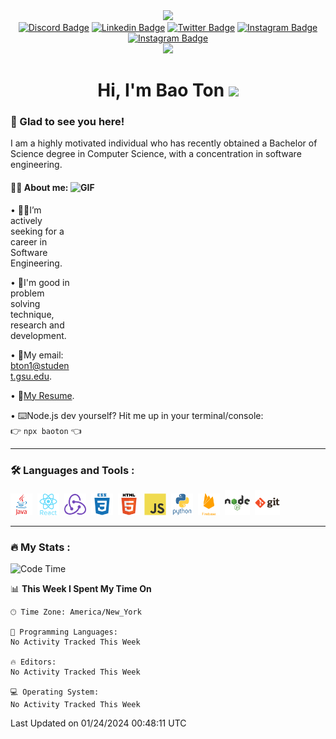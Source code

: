 <div id="header" align="center">
  <img src="https://media.giphy.com/media/fvx95jkua5th3YeThr/giphy.gif" width="150">
</div>
<div id="badges" align="center">
  <a href="https://discord.gg/YN8r4XHJ" rel="nofollow"><img src="https://img.shields.io/badge/Discord-7289DA?style=for-the-badge&logo=discord&logoColor=white"      alt="Discord Badge" width="69"/></a>
<a href="https://www.linkedin.com/in/bao-ton/" rel="nofollow"><img src="https://img.shields.io/badge/LinkedIn-0077B5?style=for-the-badge&logo=linkedin&logoColor=white" alt="Linkedin Badge" width="73"/></a>
<a href="https://twitter.com/GordonRamsey999" rel="nofollow"><img src="https://img.shields.io/badge/Twitter-1DA1F2?style=for-the-badge&logo=twitter&logoColor=white" alt="Twitter Badge" width="68"/></a>
<a href="https://www.instagram.com/steveton/" rel="nofollow"><img src="https://img.shields.io/badge/Instagram-E4405F?style=for-the-badge&logo=instagram&logoColor=white" alt="Instagram Badge" width="83"/></a>
<a href="https://www.facebook.com/StevenTon19/" rel="nofollow"><img 
src="https://img.shields.io/badge/Facebook-1877F2?style=for-the-badge&logo=facebook&logoColor=white" alt="Instagram Badge" width="75"/></a>
</div>
<div align="center">
  <img src="https://visitor-badge.glitch.me/badge?page_id=thienbao12a2.visitor-badge&left_color=red&right_color=green">
</div>
<div align="center">
  <h1>Hi, I'm Bao Ton <img src="https://media.giphy.com/media/hvRJCLFzcasrR4ia7z/giphy.gif" width="30"></h1>
</div>

### 🎉 Glad to see you here!    
I am a highly motivated individual who has recently obtained a Bachelor of Science degree in Computer Science, with a concentration in software engineering.
#### :man_technologist: About me:<a target="_blank" rel="noopener noreferrer" href="https://media.giphy.com/media/xBTSwCTFkgfcdTjHMz/giphy.gif"><img align="right" alt="GIF" src="https://media.giphy.com/media/xBTSwCTFkgfcdTjHMz/giphy.gif" width="408" height="318" style="max-width: 100%;"></a>

• 👨‍🏫I’m actively seeking for a career in Software Engineering.

• 💪I'm good in problem solving technique, research and development.

• 📧My email: bton1@student.gsu.edu.  

• 📜[My Resume](https://my-skipli-demo.s3.amazonaws.com/Bao+Ton-+Resume+PDF.pdf).  

• ⌨️Node.js dev yourself? Hit me up in your terminal/console:<br/>
    👉 ```npx baoton``` 👈

---

### :hammer_and_wrench: Languages and Tools :
<div>
  <img src="https://github.com/devicons/devicon/blob/master/icons/java/java-original-wordmark.svg" title="Java" alt="Java" width="35" height="35"/>&nbsp;
  <img src="https://github.com/devicons/devicon/blob/master/icons/react/react-original-wordmark.svg" title="React" alt="React" width="35" height="35"/>&nbsp;
  <img src="https://github.com/devicons/devicon/blob/master/icons/redux/redux-original.svg" title="Redux" alt="Redux " width="35" height="35"/>&nbsp;
  <img src="https://github.com/devicons/devicon/blob/master/icons/css3/css3-plain-wordmark.svg"  title="CSS3" alt="CSS" width="35" height="35"/>&nbsp;
  <img src="https://github.com/devicons/devicon/blob/master/icons/html5/html5-original-wordmark.svg" title="HTML5" alt="HTML" width="35" height="35"/>&nbsp;
  <img src="https://github.com/devicons/devicon/blob/master/icons/javascript/javascript-original.svg" title="JavaScript" alt="JavaScript" width="35" height="35"/>&nbsp;
  <img src="https://github.com/devicons/devicon/blob/master/icons/python/python-original-wordmark.svg" title="Python" alt="Python" width="35" height="35"/>&nbsp;
  <img src="https://github.com/devicons/devicon/blob/master/icons/firebase/firebase-plain-wordmark.svg" title="Firebase" alt="Firebase" width="35" height="35"/>&nbsp;
  <img src="https://github.com/devicons/devicon/blob/master/icons/nodejs/nodejs-original-wordmark.svg" title="NodeJS" alt="NodeJS" width="40" height="40"/>&nbsp;
  <img src="https://github.com/devicons/devicon/blob/master/icons/git/git-original-wordmark.svg" title="Git" **alt="Git" width="40" height="40"/>
</div>

---

### :fire: My Stats :

<!--START_SECTION:waka-->
![Code Time](http://img.shields.io/badge/Code%20Time-942%20hrs%2016%20mins-blue)

📊 **This Week I Spent My Time On** 

```text
🕑︎ Time Zone: America/New_York

💬 Programming Languages: 
No Activity Tracked This Week

🔥 Editors: 
No Activity Tracked This Week

💻 Operating System: 
No Activity Tracked This Week
```


 Last Updated on 01/24/2024 00:48:11 UTC
<!--END_SECTION:waka-->




